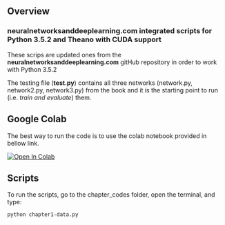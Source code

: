 ## Overview

### neuralnetworksanddeeplearning.com integrated scripts for Python 3.5.2 and Theano with CUDA support

These scrips are updated ones from the **neuralnetworksanddeeplearning.com** gitHub repository in order to work with Python 3.5.2

The testing file (**test.py**) contains all three networks (network.py, network2.py, network3.py) from the book and it is the starting point to run (i.e. *train and evaluate*) them.

## Google Colab
The best way to run the code is to use the colab notebook provided in bellow link.

[![Open In Colab](https://colab.research.google.com/assets/colab-badge.svg)](https://colab.research.google.com/drive/1OAzGo1E5uKuKw1R2Cbce2KKxpvHPaLyY?usp=sharing)

## Scripts
To run the scripts, go to the chapter_codes folder, open the terminal, and type:
```bash
python chapter1-data.py
```


